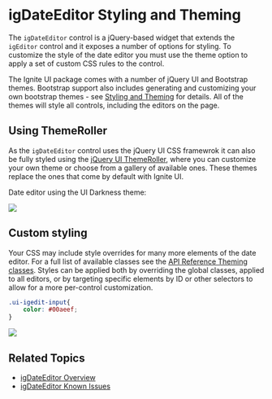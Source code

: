 ﻿<!--
|metadata|
{
    "fileName": "igdateeditor-styling-and-theming",
    "controlName": "igEditors",
    "tags": ["Editing","Styling","Theming"]
}
|metadata|
-->

# igDateEditor Styling and Theming

The `igDateEditor` control is a jQuery-based widget that extends the `igEditor` control and it exposes a number of options for styling. To customize the style of the date editor you must use the theme option to apply a set of custom CSS rules to the control.

The Ignite UI package comes with a number of jQuery UI and Bootstrap themes. Bootstrap support also includes generating and customizing your own bootstrap themes - see [Styling and Theming](Deployment-Guide-Styling-and-Theming.html) for details. All of the themes will style all controls, including the editors on the page.

## Using ThemeRoller

As the `igDateEditor` control uses the jQuery UI CSS framewrok it can also be fully styled using the [jQuery UI ThemeRoller](http://jqueryui.com/themeroller/), where you can customize your own theme or choose from a gallery of available ones. These themes replace the ones that come by default with Ignite UI.

Date editor using the UI Darkness theme:

![](\images\igDateEditor_UI_Darkness.png)

## Custom styling

Your CSS may include style overrides for many more elements of the date editor. For a full list of available classes see the [API Reference Theming classes](%%jQueryApiUrl%%/ui.igDateEditor#theming). Styles can be applied both by overriding the global classes, applied to all editors, or by targeting specific elements by ID or other selectors to allow for a more per-control customization.

```css
.ui-igedit-input{
	color: #00aeef;
}
```

![](\images\igDateEditor_custom_style.png)

## Related Topics

-   [igDateEditor Overview](igDateEditor-Overview.html)
-   [igDateEditor Known Issues](igDateEditor-Known-Issues.html)

 

 


